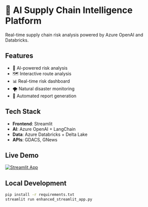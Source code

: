 # 🚢 AI Supply Chain Intelligence Platform

Real-time supply chain risk analysis powered by Azure OpenAI and Databricks.

## Features
- 🤖 AI-powered risk analysis
- 🗺️ Interactive route analysis  
- 📊 Real-time risk dashboard
- 🌪️ Natural disaster monitoring
- 📄 Automated report generation

## Tech Stack
- **Frontend**: Streamlit
- **AI**: Azure OpenAI + LangChain
- **Data**: Azure Databricks + Delta Lake
- **APIs**: GDACS, GNews

## Live Demo
[![Streamlit App](https://static.streamlit.io/badges/streamlit_badge_black_white.svg)](https://your-app-name.streamlit.app/)

## Local Development
```bash
pip install -r requirements.txt
streamlit run enhanced_streamlit_app.py
